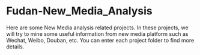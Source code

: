 # Fudan-New_Media_Analysis
Here are some New Media analysis related projects. In these projects, we will try to mine some useful information from new media platform such as Wechat, Weibo, Douban, etc.
You can enter each project folder to find more details. 